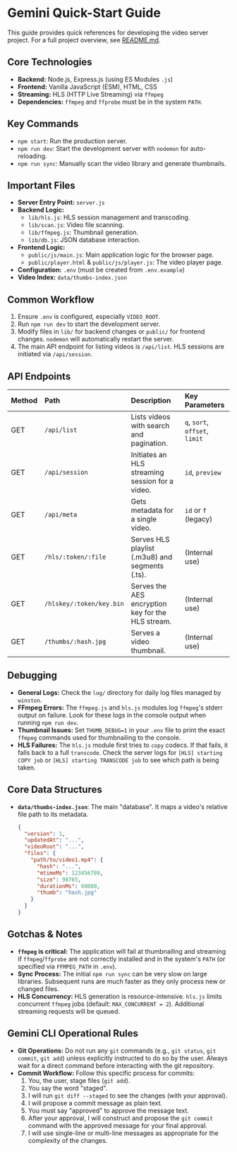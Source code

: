 # Gemini Quick-Start Guide

This guide provides quick references for developing the video server project. For a full project overview, see [README.md](./README.md).

## Core Technologies

- **Backend:** Node.js, Express.js (using ES Modules `.js`)
- **Frontend:** Vanilla JavaScript (ESM), HTML, CSS
- **Streaming:** HLS (HTTP Live Streaming) via `ffmpeg`
- **Dependencies:** `ffmpeg` and `ffprobe` must be in the system `PATH`.

## Key Commands

- `npm start`: Run the production server.
- `npm run dev`: Start the development server with `nodemon` for auto-reloading.
- `npm run sync`: Manually scan the video library and generate thumbnails.

## Important Files

- **Server Entry Point:** `server.js`
- **Backend Logic:**
  - `lib/hls.js`: HLS session management and transcoding.
  - `lib/scan.js`: Video file scanning.
  - `lib/ffmpeg.js`: Thumbnail generation.
  - `lib/db.js`: JSON database interaction.
- **Frontend Logic:**
  - `public/js/main.js`: Main application logic for the browser page.
  - `public/player.html` & `public/js/player.js`: The video player page.
- **Configuration:** `.env` (must be created from `.env.example`)
- **Video Index:** `data/thumbs-index.json`

## Common Workflow

1.  Ensure `.env` is configured, especially `VIDEO_ROOT`.
2.  Run `npm run dev` to start the development server.
3.  Modify files in `lib/` for backend changes or `public/` for frontend changes. `nodemon` will automatically restart the server.
4.  The main API endpoint for listing videos is `/api/list`. HLS sessions are initiated via `/api/session`.

## API Endpoints

| Method | Path                     | Description                                       | Key Parameters                 |
| :----- | :----------------------- | :------------------------------------------------ | :----------------------------- |
| GET    | `/api/list`              | Lists videos with search and pagination.          | `q`, `sort`, `offset`, `limit` |
| GET    | `/api/session`           | Initiates an HLS streaming session for a video.   | `id`, `preview`                |
| GET    | `/api/meta`              | Gets metadata for a single video.                 | `id` or `f` (legacy)           |
| GET    | `/hls/:token/:file`      | Serves HLS playlist (.m3u8) and segments (.ts).   | (Internal use)                 |
| GET    | `/hlskey/:token/key.bin` | Serves the AES encryption key for the HLS stream. | (Internal use)                 |
| GET    | `/thumbs/:hash.jpg`      | Serves a video thumbnail.                         | (Internal use)                 |

## Debugging

- **General Logs:** Check the `log/` directory for daily log files managed by `winston`.
- **FFmpeg Errors:** The `ffmpeg.js` and `hls.js` modules log `ffmpeg`'s stderr output on failure. Look for these logs in the console output when running `npm run dev`.
- **Thumbnail Issues:** Set `THUMB_DEBUG=1` in your `.env` file to print the exact `ffmpeg` commands used for thumbnailing to the console.
- **HLS Failures:** The `hls.js` module first tries to `copy` codecs. If that fails, it falls back to a full `transcode`. Check the server logs for `[HLS] starting COPY job` or `[HLS] starting TRANSCODE job` to see which path is being taken.

## Core Data Structures

- **`data/thumbs-index.json`**: The main "database". It maps a video's relative file path to its metadata.

  ```json
  {
    "version": 1,
    "updatedAt": "...",
    "videoRoot": "...",
    "files": {
      "path/to/video1.mp4": {
        "hash": "...",
        "mtimeMs": 123456789,
        "size": 98765,
        "durationMs": 60000,
        "thumb": "hash.jpg"
      }
    }
  }
  ```

## Gotchas & Notes

- **`ffmpeg` is critical:** The application will fail at thumbnailing and streaming if `ffmpeg`/`ffprobe` are not correctly installed and in the system's `PATH` (or specified via `FFMPEG_PATH` in `.env`).
- **Sync Process:** The initial `npm run sync` can be very slow on large libraries. Subsequent runs are much faster as they only process new or changed files.
- **HLS Concurrency:** HLS generation is resource-intensive. `hls.js` limits concurrent `ffmpeg` jobs (default: `MAX_CONCURRENT = 2`). Additional streaming requests will be queued.

## Gemini CLI Operational Rules

- **Git Operations:** Do not run any `git` commands (e.g., `git status`, `git commit`, `git add`) unless explicitly instructed to do so by the user. Always wait for a direct command before interacting with the git repository.
- **Commit Workflow:** Follow this specific process for commits:
  1. You, the user, stage files (`git add`).
  2. You say the word "staged".
  3. I will run `git diff --staged` to see the changes (with your approval).
  4. I will propose a commit message as plain text.
  5. You must say "approved" to approve the message text.
  6. After your approval, I will construct and propose the `git commit` command with the approved message for your final approval.
  7. I will use single-line or multi-line messages as appropriate for the complexity of the changes.